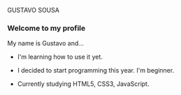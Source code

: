 
<!---
- 👋 Hi, I’m @Gus17-br
- 👀 I’m interested in ...
- 🌱 I’m currently learning ...
- 💞️ I’m looking to collaborate on ...
- 📫 How to reach me ...

Gus17-br/Gus17-br is a ✨ special ✨ repository because its `README.md` (this file) appears on your GitHub profile.
You can click the Preview link to take a look at your changes.
--->
GUSTAVO SOUSA

### Welcome to my profile

My name is Gustavo and...

- I'm learning how to use it yet.

- I decided to start programming this year. I'm beginner.
- Currently studying HTML5, CSS3, JavaScript.
